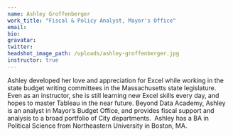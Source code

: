 ```yaml
---
name: Ashley Groffenberger
work_title: "Fiscal & Policy Analyst, Mayor's Office"
email:
bio:
gravatar:
twitter:
headshot_image_path: /uploads/ashley-groffenberger.jpg
instructor: true
---
```



Ashley developed her love and appreciation for Excel while working in the state budget writing committees in the Massachusetts state legislature. Even as an instructor, she is still learning new Excel skills every day, and hopes to master Tableau in the near future. Beyond Data Academy, Ashley is an analyst in Mayor’s Budget Office, and provides fiscal support and analysis to a broad portfolio of City departments. &nbsp;Ashley has a BA in Political Science from Northeastern University in Boston, MA.